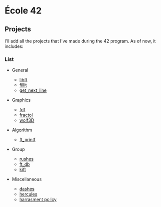 # École 42

## Projects

I'll add all the projects that I've made during the 42 program.
As of now, it includes:

### List

* General
	- [libft](libft/)
	- [fillit](fillit/)
	- [get_next_line](get_next_line/)

* Graphics
	- [fdf](fdf/)
	- [fractol](fractol/)
	- [wolf3D](wolf3d/)

* Algorithm
	- [ft_printf](ft_printf/)

* Group
	- [rushes](rushes/)
	- [ft_db](ft_db/)
	- [kift](kift/)

* Miscellaneous
	- [dashes](dashes/)
	- [hercules](hercules/)
	- [harrasment policy](harrasment_policy/)
